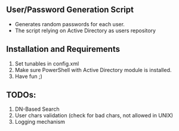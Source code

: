 User/Password Generation Script
---------------------

* Generates random passwords for each user.
* The script relying on Active Directory as users repository

Installation and Requirements
----------------------

1.  Set tunables in config.xml
2.  Make sure PowerShell with Active Directory module is installed.
3.  Have fun ;)


TODOs:
-----------------
1.  DN-Based Search
2.  User chars validation (check for bad chars, not allowed in UNIX)
3.  Logging mechanism
